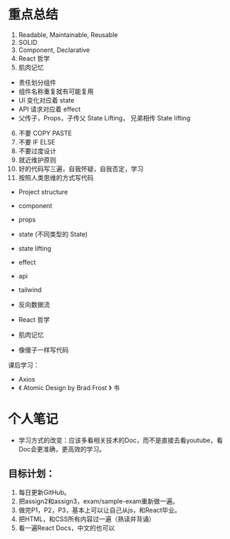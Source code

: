 # 重点总结

1. Readable, Maintainable, Reusable
2. SOLID
3. Component, Declarative
4. React 哲学
5. 肌肉记忆
  - 责任划分组件
  - 组件名称重复就有可能复用
  - UI 变化对应着 state
  - API 请求对应着 effect
  - 父传子，Props，子传父 State Lifting， 兄弟相传 State lifting
6. 不要 COPY PASTE
7. 不要 IF ELSE
8. 不要过度设计
9. 就近维护原则
10. 好的代码写三遍，自我怀疑，自我否定，学习
11. 按照人类思维的方式写代码

- Project structure
- component
- props
- state (不同类型的 State)
- state lifting
- effect
- api
- tailwind
- 反向数据流

- React 哲学
- 肌肉记忆
- 像傻子一样写代码


课后学习：
- Axios
- 《 Atomic Design by Brad Frost 》 书


# 个人笔记
- 学习方式的改变：应该多看相关技术的Doc，而不是直接去看youtube，看Doc会更准确，更高效的学习。


## 目标计划：
1. 每日更新GitHub。
2. 把assign2和assign3，exam/sample-exam重新做一遍。
3. 做完P1，P2，P3，基本上可以让自己从js，和React毕业。
4. 把HTML，和CSS所有内容过一遍（熟读并背诵）
5. 看一遍React Docs，中文的也可以